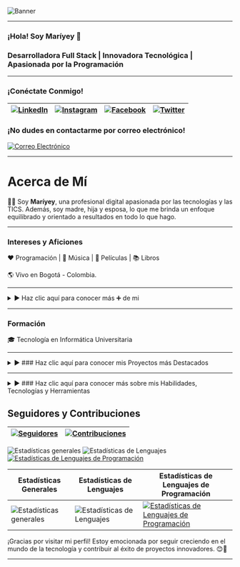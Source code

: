 <!-- Banner para GitHub - Maríyey, Desarrolladora Full Stack -->

![Banner](https://github.com/Mariayey12/Mariayey12/assets/92681721/fc807aca-7cae-4990-aea0-adb30232dfa8)

---

### ¡Hola!  Soy Maríyey 👋

### Desarrolladora Full Stack | Innovadora Tecnológica | Apasionada por la Programación
_________________________________________________________________________________________________________________________________________________________________________________________

### ¡Conéctate Conmigo!

| [![LinkedIn](https://img.shields.io/badge/LinkedIn-Profile-blue?style=for-the-badge&logo=linkedin)](https://www.linkedin.com/in/mariayennifermartinezcordero709654268) | [![Instagram](https://img.shields.io/badge/Instagram-Follow%20Me-orange?style=for-the-badge&logo=instagram)](https://www.instagram.com/tu_usuario_de_instagram) | [![Facebook](https://img.shields.io/badge/Facebook-Add%20Me-blue?style=for-the-badge&logo=facebook)](https://www.facebook.com/tu_usuario_de_facebook) | [![Twitter](https://img.shields.io/badge/Twitter-Follow-blue?style=for-the-badge&logo=twitter)](https://twitter.com/tu_usuario_de_twitter) |
|-------------------------------------------------------------------------------------------------------------------------------------------------------------|----------------------------------------------------------------------------------------------------------------------------------------------------------|---------------------------------------------------------------------------------------------------------------------------------------------------------|------------------------------------------------------------------------------------------------------------------------------------------------------|

### ¡No dudes en contactarme por correo electrónico! 

[![Correo Electrónico](https://img.shields.io/badge/Email-Contact%20Me-brightgreen?style=for-the-badge&logo=gmail)](mmariayennifer.25@gmail.com)

_________________________________________________________________________________________________________________________________________________________________________________________

#  Acerca de Mí

👩‍💼 Soy **Maríyey**, una profesional digital apasionada por las tecnologías y las TICS. Además, soy madre, hija y esposa, lo que me brinda un enfoque equilibrado y orientado a resultados en todo lo que hago.

---

### Intereses y Aficiones

❤️ Programación | 🖤 Música | 💙 Películas | 📚 Libros

🌎 Vivo en Bogotá - Colombia.

---
<details>
<summary>▶️ Haz clic aquí para conocer más ➕ de mi </summary>
  
### Actualmente realicé un...

🌱 **Bootcamp en Academia Makaia como Desarrollador Backend**
   - Java, MySQL
   - Programación POO y Funcional
   - Arquitectura de diseño MVC y patrones de diseño
   - Estructuras de Datos, Java Stream API
   - Comunicación de Microservicios
   - Spring Boot, Spring Data
   - Spring Security: Autenticación, Autorización, JWT

💬 **Pregúntame Acerca de:**
   - [Áreas de especialización o temas en los que me siento cómodo respondiendo preguntas]

👨‍💻 **Todos Mis Proyectos:** 
   - Proyectos [aquí](https://github.com/Mariayey12?tab=repositories)

📝 **Escribo Regularmente Artículos Sobre:**
   - [Temas sobre los que escribes regularmente]

📄 **Conoce Mis Experiencias:**
   - [Canva - Ver Experiencias](https://www.canva.com/design/DAF0qmTAaz4/4mwvv9dWiCQHXAhAC1QKEg/edit?utm_content=DAF0qmTAaz4&utm_campaign=designshare&utm_medium=link2&utm_source=sharebutton)

   Puedes hacer clic en las flechas para expandir/cerrar la información.

</details>

_________________________________________________________________________________________________________________________________________________________________________________________


### Formación

🎓 Tecnología en Informática Universitaria

---
<details>
<summary>▶️ ### Haz clic aquí para conocer  mis Proyectos más Destacados </summary>

1. **Proyecto de Grado - Evaluacion360 para el Desempeño Laboral**
   - Descripción: Proyecto de grado enfocado en la evaluación del desempeño laboral.
   - Repositorio: [Evaluacion360 en GitLab](https://gitlab.com/mmariayennifer.25/Evaluacion360)

2. **Academia Geek - Makaia, Bootcamp Desarrollo Frontend - Realmod**
   - Descripción: Proyecto final del Bootcamp de Desarrollo Frontend en Academia Geek - Makaia.
   - Repositorio: [Realmod-proy-final en GitHub](https://github.com/Mariayey12/Realmod-proy-final)
   - Despliegue:https://mariayey12.github.io/contacto

3. **Freelance Bootcamp Desarrollo Backend - Sistema de Reserva de Vuelos FlyLite ✈️**
   - Descripción: Desarrollo backend para un sistema de reserva de vuelos llamado FlyLite.
   - Repositorio: [ReservaVuelos en GitHub](https://github.com/nickskyline/ReservaVuelos.git)
4.**Backen Proyecto para empresa Readmerica contribui del lado del Back para la participacion del Hackathon a la empresa RedAmeri el cual no permitio como grupo Obtener un 1 Lugar
 - Diapositivas de Presentación :https://www.canva.com/design/DAF1VzGpCK4/tv2UU_UoIy8hej-D29E7XQ/edit?utm_content=DAF1VzGpCK4&utm_campaign=designshare&utm_medium=link2&utm_source=sharebutton
 - Repositorio:https://github.com/daesvi/Back-RedEAmerica/tree/maria
 - Despliegue de Pagina:https://red-e-america.vercel.app/


</details>

---
<details>
<summary>▶️ ### Haz clic aquí para conocer más sobre mis  Habilidades, Tecnologías y Herramientas </summary>
  
  # Desarrollador Frontend
  
### Lenguajes
  
Programación Orientada a Eventos, Orientada a Objetos y Funcional

| HTML5 | CSS3 | Bootstrap | Sass | JavaScript | React | Redux | Vue.js | PHP |
|-------|------|-----------|------|------------|------|-------|-------|-----|
| [![HTML5](https://img.shields.io/badge/HTML5-E34F26?style=for-the-badge)](https://www.w3.org/TR/html52/) | [![CSS3](https://img.shields.io/badge/CSS3-1572B6?style=for-the-badge&logo=css3&logoColor=white)](https://www.w3schools.com/css/) | [![Bootstrap](https://img.shields.io/badge/Bootstrap-5C2D91?style=for-the-badge&logo=bootstrap&logoColor=white)](https://getbootstrap.com) | [![Sass](https://img.shields.io/badge/Sass-CC6699?style=for-the-badge&logo=sass&logoColor=white)](https://sass-lang.com) | [![JavaScript](https://img.shields.io/badge/JavaScript-F7DF1E?style=for-the-badge&logo=javascript&logoColor=black)](https://developer.mozilla.org/en-US/docs/Web/JavaScript) | [![React](https://img.shields.io/badge/React-61DAFB?style=for-the-badge&logo=react&logoColor=black)](https://reactjs.org/) | [![Redux](https://img.shields.io/badge/Redux-764ABC?style=for-the-badge)](https://redux.js.org/) | [![Vue.js](https://img.shields.io/badge/Vue.js-4FC08D?style=for-the-badge&logo=vue.js&logoColor=white)](https://vuejs.org/) | [![PHP](https://img.shields.io/badge/PHP-777BB4?style=for-the-badge&logo=php&logoColor=white)](https://www.php.net)|

### Lenguajes Transpiladores de JavaScript
| Webpack | Babel |
|---------|-------|
| [![Webpack](https://img.shields.io/badge/Webpack-8DD6F9?style=for-the-badge&logo=webpack&logoColor=black)](https://webpack.js.org) | [![Babel](https://img.shields.io/badge/Babel-F9DC3E?style=for-the-badge&logo=babel&logoColor=black)](https://babeljs.io/)

# Desarrollador Backend

### Lenguajes
| C | Java | Node.js |
|---|------|---------|
| [![C](https://img.shields.io/badge/C-00599C?style=for-the-badge&logo=&logoColor=white)](https://www.cprogramming.com/) | [![Java](https://img.shields.io/badge/Java-007396?style=for-the-badge&logo=java&logoColor=white)](https://www.java.com) | [![Node.js](https://img.shields.io/badge/Node.js-339933?style=for-the-badge&logo=node.js&logoColor=white)](https://nodejs.org)

### Frameworks
| Spring |
|--------|
| [![Spring](https://img.shields.io/badge/Spring-6DB33F?style=for-the-badge&logo=spring&logoColor=white)](https://spring.io/)


### Tecnologías y Conceptos

| REST API | Microservicios | Spring Security | JWT |
|----------|----------------|------------------|-----|
| [![REST API](https://img.shields.io/badge/REST%20API-555555?style=for-the-badge&logo=api&logoColor=white)](#) | [![Microservicios](https://img.shields.io/badge/Microservicios-00BFFF?style=for-the-badge&logo=microservices&logoColor=white)](#) | [![Spring Security](https://img.shields.io/badge/Spring%20Security-43A047?style=for-the-badge&logo=spring&logoColor=white)](#) | [![JWT](https://img.shields.io/badge/JWT-000000?style=for-the-badge&logo=jwt&logoColor=white)](#) |


### Bases de Datos
| MongoDB | MySQL |
|---------|-------|
| [![MongoDB](https://img.shields.io/badge/MongoDB-47A248?style=for-the-badge&logo=mongodb&logoColor=white)](https://www.mongodb.com/) | [![MySQL](https://img.shields.io/badge/MySQL-4479A1?style=for-the-badge&logo=mysql&logoColor=white)](https://www.mysql.com/)

### Backend as a Service (BaaS)
| Firebase | Heroku |
|----------|--------|
| [![Firebase](https://img.shields.io/badge/Firebase-FFCA28?style=for-the-badge&logo=firebase&logoColor=black)](https://firebase.google.com/) | [![Heroku](https://img.shields.io/badge/Heroku-430098?style=for-the-badge&logo=heroku&logoColor=white)](https://heroku.com)

### Testing
| Postman | Jest | JUnit |
|---------|------|-------|
| [![Postman](https://img.shields.io/badge/Postman-FF6C37?style=for-the-badge&logo=postman&logoColor=white)](https://postman.com) | [![Jest](https://www.vectorlogo.zone/logos/jestjsio/jestjsio-icon.svg)](https://jestjs.io) | [![JUnit](https://img.shields.io/badge/JUnit-25A162?style=for-the-badge&logo=junit&logoColor=white)](https://junit.org/junit5/)

# Herramientas y Métodos

### Software
| Figma | Git | Illustrator | Linux | Vercel |
|-------|-----|-------------|-------|--------|
| [![Figma](https://img.shields.io/badge/Figma-F24E1E?style=for-the-badge&logo=figma&logoColor=white)](https://www.figma.com/) | [![Git](https://img.shields.io/badge/Git-F05032?style=for-the-badge&logo=git&logoColor=white)](https://git-scm.com/) | [![Illustrator](https://img.shields.io/badge/Illustrator-FF9A00?style=for-the-badge&logo=adobe-illustrator&logoColor=black)](https://www.adobe.com/in/products/illustrator.html) | [![Linux](https://img.shields.io/badge/Linux-FCC624?style=for-the-badge&logo=linux&logoColor=black)](https://www.linux.org/) | [![Vercel](https://img.shields.io/badge/Vercel-000000?style=for-the-badge&logo=vercel&logoColor=white)](https://vercel.com/)


### Métodos

| Metodologías Ágiles | Design Thinking | Diagrama UML | Patrón Arquitectónico MVC |
|----------------------|------------------|--------------|---------------------------|
| [![Metodologías Ágiles](https://img.shields.io/badge/Metodologías%20Ágiles-009688?style=for-the-badge&logo=agile&logoColor=white)](#) | [![Design Thinking](https://img.shields.io/badge/Design%20Thinking-FF4081?style=for-the-badge&logo=designthinking&logoColor=white)](#) | [![Diagrama UML](https://img.shields.io/badge/Diagrama%20UML-536DFE?style=for-the-badge&logo=uml&logoColor=white)](#) | [![Patrón Arquitectónico MVC](https://img.shields.io/badge/Patrón%20Arquitectónico%20MVC-3F51B5?style=for-the-badge&logo=mvc&logoColor=white)](#) |

---
</details>


## Seguidores y Contribuciones

| [![Seguidores](https://img.shields.io/github/followers/Mariayey12?label=Seguidores&style=social)](https://github.com/Mariayey12) | [![Contribuciones](https://img.shields.io/github/commit-activity/m/Mariayey12/Mariayey12?label=Contribuciones)](https://github.com/Mariayey12/Mariayey12) |
|----------------------------------------------------------------------------------------------------------------------------|------------------------------------------------------------------------------------------------------------------------------|

![Estadísticas generales](https://github-readme-stats.vercel.app/api?username=Mariayey12&show_icons=true&theme=radical)  ![Estadísticas de Lenguajes](https://github-readme-stats.vercel.app/api/top-langs/?username=Mariayey12&layout=compact&hide=html) [![Estadísticas de Lenguajes de Programación](https://tokei.rs/b1/github/Mariayey12/Mariayey12)](https://tokei.rs/b1/github/Mariayey12/Mariayey12) 


| Estadísticas Generales                                 | Estadísticas de Lenguajes                             | Estadísticas de Lenguajes de Programación                |
|--------------------------------------------------------|------------------------------------------------------|--------------------------------------------------------|
| ![Estadísticas generales](https://github-readme-stats.vercel.app/api?username=Mariayey12&show_icons=true&theme=radical) | ![Estadísticas de Lenguajes](https://github-readme-stats.vercel.app/api/top-langs/?username=Mariayey12&layout=compact&hide=html) | [![Estadísticas de Lenguajes de Programación](https://tokei.rs/b1/github/Mariayey12/Mariayey12)](https://tokei.rs/b1/github/Mariayey12/Mariayey12) |

¡Gracias por visitar mi perfil! Estoy emocionada por seguir creciendo en el mundo de la tecnología y contribuir al éxito de proyectos innovadores. 😊🚀

---



